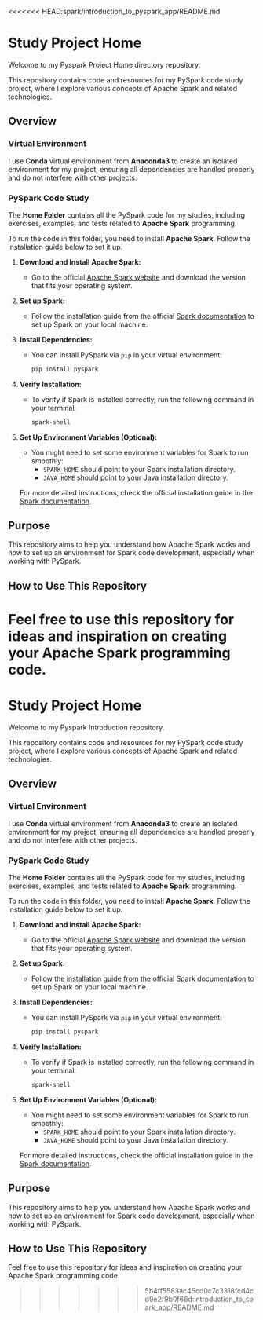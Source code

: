 <<<<<<< HEAD:spark/introduction_to_pyspark_app/README.md
# Study Project Home

Welcome to my Pyspark Project Home directory repository.

This repository contains code and resources for my PySpark code study project, where I explore various concepts of Apache Spark and related technologies.

## Overview

### Virtual Environment
I use **Conda** virtual environment from **Anaconda3** to create an isolated environment for my project, ensuring all dependencies are handled properly and do not interfere with other projects.

### PySpark Code Study
The **Home Folder** contains all the PySpark code for my studies, including exercises, examples, and tests related to **Apache Spark** programming.

To run the code in this folder, you need to install **Apache Spark**. Follow the installation guide below to set it up.

1. **Download and Install Apache Spark:**
   - Go to the official [Apache Spark website](https://spark.apache.org/downloads.html) and download the version that fits your operating system.

2. **Set up Spark:**
   - Follow the installation guide from the official [Spark documentation](https://spark.apache.org/docs/latest/) to set up Spark on your local machine.

3. **Install Dependencies:**
   - You can install PySpark via `pip` in your virtual environment:
     ```bash
     pip install pyspark
     ```

4. **Verify Installation:**
   - To verify if Spark is installed correctly, run the following command in your terminal:
     ```bash
     spark-shell
     ```

5. **Set Up Environment Variables (Optional):**
   - You might need to set some environment variables for Spark to run smoothly:
     - `SPARK_HOME` should point to your Spark installation directory.
     - `JAVA_HOME` should point to your Java installation directory.

   For more detailed instructions, check the official installation guide in the [Spark documentation](https://spark.apache.org/docs/latest/).

## Purpose

This repository aims to help you understand how Apache Spark works and how to set up an environment for Spark code development, especially when working with PySpark.

## How to Use This Repository

Feel free to use this repository for ideas and inspiration on creating your Apache Spark programming code.
=======
# Study Project Home

Welcome to my Pyspark Introduction repository.

This repository contains code and resources for my PySpark code study project, where I explore various concepts of Apache Spark and related technologies.

## Overview

### Virtual Environment
I use **Conda** virtual environment from **Anaconda3** to create an isolated environment for my project, ensuring all dependencies are handled properly and do not interfere with other projects.

### PySpark Code Study
The **Home Folder** contains all the PySpark code for my studies, including exercises, examples, and tests related to **Apache Spark** programming.

To run the code in this folder, you need to install **Apache Spark**. Follow the installation guide below to set it up.

1. **Download and Install Apache Spark:**
   - Go to the official [Apache Spark website](https://spark.apache.org/downloads.html) and download the version that fits your operating system.

2. **Set up Spark:**
   - Follow the installation guide from the official [Spark documentation](https://spark.apache.org/docs/latest/) to set up Spark on your local machine.

3. **Install Dependencies:**
   - You can install PySpark via `pip` in your virtual environment:
     ```bash
     pip install pyspark
     ```

4. **Verify Installation:**
   - To verify if Spark is installed correctly, run the following command in your terminal:
     ```bash
     spark-shell
     ```

5. **Set Up Environment Variables (Optional):**
   - You might need to set some environment variables for Spark to run smoothly:
     - `SPARK_HOME` should point to your Spark installation directory.
     - `JAVA_HOME` should point to your Java installation directory.

   For more detailed instructions, check the official installation guide in the [Spark documentation](https://spark.apache.org/docs/latest/).

## Purpose

This repository aims to help you understand how Apache Spark works and how to set up an environment for Spark code development, especially when working with PySpark.

## How to Use This Repository

Feel free to use this repository for ideas and inspiration on creating your Apache Spark programming code.
>>>>>>> 5b4ff5583ac45cd0c7c3318fcd4cd9e2f9b0f66d:introduction_to_spark_app/README.md
